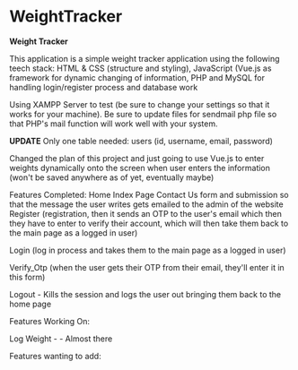 # WeightTracker
**Weight Tracker**

This application is a simple weight tracker application using the following teech stack: HTML & CSS (structure and styling), JavaScript (Vue.js as framework for dynamic changing of information, PHP and MySQL for handling login/register process and database work

Using XAMPP Server to test (be sure to change your settings so that it works for your machine). Be sure to update files for sendmail php file so that PHP's mail function will work well with your system.

**UPDATE**
Only one table needed: users (id, username, email, password)

Changed the plan of this project and just going to use Vue.js to enter weights dynamically onto the screen when user enters the information (won't be saved anywhere as of yet, eventually maybe)


Features Completed:
Home Index Page
Contact Us form and submission so that the message the user writes gets emailed to the admin of the website
Register (registration, then it sends an OTP to the user's email which then they have to enter to verify their account, which will then take them back to the main page as a logged in user)

Login (log in process and takes them to the main page as a logged in user)

Verify_Otp (when the user gets their OTP from their email, they'll enter it in this form)

Logout - Kills the session and logs the user out bringing them back to the home page

Features Working On:

Log Weight - - Almost there


Features wanting to add:
